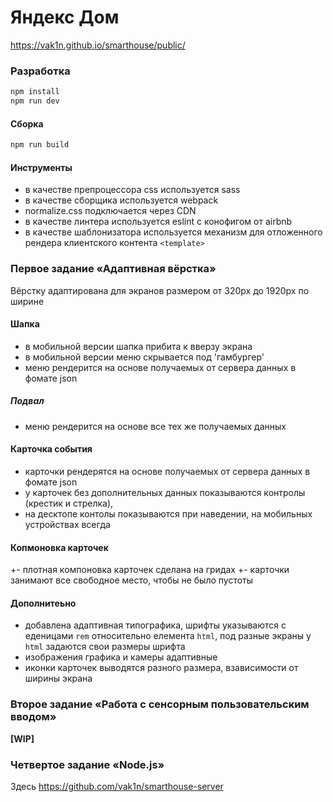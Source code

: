 # Яндекс Дом

https://vak1n.github.io/smarthouse/public/

### Разработка 

```sh
npm install
npm run dev
```

#### Сборка 

```sh
npm run build
```

#### Инструменты

- в качестве препроцессора css используется sass
- в качестве сборщика используется webpack
- normalize.css подключается через CDN
- в качестве линтера используется eslint c конофигом от airbnb
- в качестве шаблонизатора используется механизм для отложенного рендера клиентского контента `<template>`

### Первое задание «Адаптивная вёрстка»

Вёрстку адаптирована для экранов размером от 320px до 1920px по ширине

#### Шапка

- в мобильной версии шапка прибита к вверзу экрана
- в мобильной версии меню скрывается под 'гамбургер'
- меню рендерится на основе получаемых от сервера данных в фомате json

##### Подвал

- меню рендерится на основе все тех же получаемых данных

#### Карточка события

- карточки рендерятся на основе получаемых от сервера данных в фомате json
- у карточек без дополнительных данных показываются контролы (крестик и стрелка),
- на десктопе контолы показываются при наведении, на мобильных устройствах всегда

#### Копмоновка карточек

+- плотная компоновка карточек сделана на гридах
+- карточки занимают все свободное место, чтобы не было пустоты

#### Дополнитеьно

- добавлена адаптивная типографика, шрифты указываются с еденицами `rem` относительно елемента `html`, 
    под разные экраны у `html` задаются свои размеры шрифта
- изображения графика и камеры адаптивные
- иконки карточек выводятся разного размера, взависимости от ширины экрана

### Второе задание «Работа с сенсорным пользовательским вводом»

**[WIP]**

### Четвертое задание «Node.js»

Здесь https://github.com/vak1n/smarthouse-server

